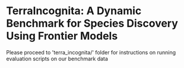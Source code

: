 # TerraIncognita: A Dynamic Benchmark for Species Discovery Using Frontier Models

Please proceed to 'terra_incognita/' folder for instructions on running evaluation scripts on our benchmark data
